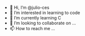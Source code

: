 - 👋 Hi, I’m @julio-ces
- 👀 I’m interested in learning to code
- 🌱 I’m currently learning C
- 💞️ I’m looking to collaborate on ...
- 📫 How to reach me ...

<!---
julio-ces/julio-ces is a ✨ special ✨ repository because its `README.md` (this file) appears on your GitHub profile.
You can click the Preview link to take a look at your changes.
--->
